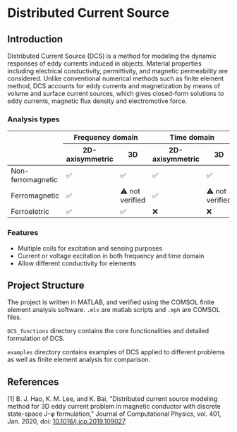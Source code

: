 # Distributed Current Source

## Introduction

Distributed Current Source (DCS) is a method for modeling the dynamic responses of eddy currents induced in objects. Material properties including electrical conductivity, permittivity, and magnetic permeability are considered. Unlike conventional numerical methods such as finite element method, DCS accounts for eddy currents and magnetization by means of volume and surface current sources, which gives closed-form solutions to eddy currents, magnetic flux density and electromotive force.

### Analysis types

<table class="tg">
<thead>
  <tr>
    <th rowspan="2"></th>
    <th colspan="2">Frequency domain</th>
    <th colspan="2">Time domain</th>
  </tr>
  <tr>
    <th>2D-axisymmetric</th>
    <th>3D</th>
    <th>2D-axisymmetric</th>
    <th>3D</th>
  </tr>
</thead>
<tbody>
  <tr>
    <td>Non-ferromagnetic</td>
    <td>✅</td>
    <td>✅</td>
    <td>✅</td>
    <td>✅</td>
  </tr>
  <tr>
    <td>Ferromagnetic</td>
    <td>✅</td>
    <td>⚠️ not verified</td>
    <td>✅</td>
    <td>⚠️ not verified</td>
  </tr>
  <tr>
    <td>Ferroeletric</td>
    <td>✅</td>
    <td>✅</td>
    <td>❌</td>
    <td>❌</td>
  </tr>
</tbody>
</table>

### Features

- Multiple coils for excitation and sensing purposes
- Current or voltage excitation in both frequency and time domain
- Allow different conductivity for elements

## Project Structure

The project is written in MATLAB, and verified using the COMSOL finite element analysis software. `.mlx` are matlab scripts and `.mph` are COMSOL files.

 `DCS_functions` directory contains the core functionalities and detailed formulation of DCS.

 `examples` directory contains examples of DCS applied to different problems as well as finite element analysis for comparison.

 ## References

[1]	B. J. Hao, K. M. Lee, and K. Bai, "Distributed current source modeling method for 3D eddy current problem in magnetic conductor with discrete state-space J-φ formulation," Journal of Computational Physics, vol. 401, Jan. 2020, doi: [10.1016/j.jcp.2019.109027](https://doi.org/10.1016/j.jcp.2019.109027).

